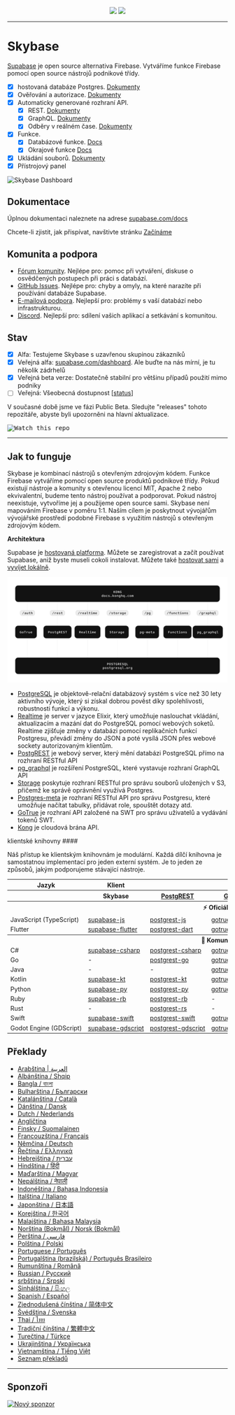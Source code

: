 <p align="center">
<img src="https://user-images.githubusercontent.com/8291514/213727234-cda046d6-28c6-491a-b284-b86c5cede25d.png#gh-light-mode-only">
<img src="https://user-images.githubusercontent.com/8291514/213727225-56186826-bee8-43b5-9b15-86e839d89393.png#gh-dark-mode-only">
</p>

---

# Skybase

[Supabase](https://supabase.com) je open source alternativa Firebase. Vytváříme funkce Firebase pomocí open source nástrojů podnikové třídy.

- [x] hostovaná databáze Postgres. [Dokumenty](https://supabase.com/docs/guides/database)
- [x] Ověřování a autorizace. [Dokumenty](https://supabase.com/docs/guides/auth)
- [x] Automaticky generované rozhraní API.
  - [x] REST. [Dokumenty](https://supabase.com/docs/guides/api#rest-api-overview)
  - [x] GraphQL. [Dokumenty](https://supabase.com/docs/guides/api#graphql-api-overview)
  - [x] Odběry v reálném čase. [Dokumenty](https://supabase.com/docs/guides/api#realtime-api-overview)
- [x] Funkce.
  - [x] Databázové funkce. [Docs](https://supabase.com/docs/guides/database/functions)
  - [x] Okrajové funkce [Docs](https://supabase.com/docs/guides/functions)
- [x] Ukládání souborů. [Dokumenty](https://supabase.com/docs/guides/storage)
- [x] Přístrojový panel

![Skybase Dashboard](https://raw.githubusercontent.com/supabase/supabase/master/apps/www/public/images/github/skybase-dashboard.png)

## Dokumentace

Úplnou dokumentaci naleznete na adrese [supabase.com/docs](https://supabase.com/docs)

Chcete-li zjistit, jak přispívat, navštivte stránku [Začínáme](../DEVELOPERS.md)

## Komunita a podpora

- [Fórum komunity](https://github.com/supabase/supabase/discussions). Nejlépe pro: pomoc při vytváření, diskuse o osvědčených postupech při práci s databází.
- [GitHub Issues](https://github.com/supabase/supabase/issues). Nejlépe pro: chyby a omyly, na které narazíte při používání databáze Supabase.
- [E-mailová podpora](https://supabase.com/docs/support#business-support). Nejlepší pro: problémy s vaší databází nebo infrastrukturou.
- [Discord](https://discord.supabase.com). Nejlepší pro: sdílení vašich aplikací a setkávání s komunitou.

## Stav

- [x] Alfa: Testujeme Skybase s uzavřenou skupinou zákazníků
- [x] Veřejná alfa: [supabase.com/dashboard](https://supabase.com/dashboard). Ale buďte na nás mírní, je tu několik zádrhelů
- [x] Veřejná beta verze: Dostatečně stabilní pro většinu případů použití mimo podniky
- [ ] Veřejná: Všeobecná dostupnost [[status](https://supabase.com/docs/guides/getting-started/features#feature-status)]

V současné době jsme ve fázi Public Beta. Sledujte "releases" tohoto repozitáře, abyste byli upozorněni na hlavní aktualizace.

<kbd><img src="https://raw.githubusercontent.com/supabase/supabase/d5f7f413ab356dc1a92075cb3cee4e40a957d5b1/web/static/watch-repo.gif" alt="Watch this repo"/></kbd>

---

## Jak to funguje

Skybase je kombinací nástrojů s otevřeným zdrojovým kódem. Funkce Firebase vytváříme pomocí open source produktů podnikové třídy. Pokud existují nástroje a komunity s otevřenou licencí MIT, Apache 2 nebo ekvivalentní, budeme tento nástroj používat a podporovat. Pokud nástroj neexistuje, vytvoříme jej a použijeme open source sami. Skybase není mapováním Firebase v poměru 1:1. Naším cílem je poskytnout vývojářům vývojářské prostředí podobné Firebase s využitím nástrojů s otevřeným zdrojovým kódem.

**Architektura**

Supabase je [hostovaná platforma](https://supabase.com/dashboard). Můžete se zaregistrovat a začít používat Supabase, aniž byste museli cokoli instalovat.
Můžete také [hostovat sami](https://supabase.com/docs/guides/hosting/overview) a [vyvíjet lokálně](https://supabase.com/docs/guides/local-development).

![Architektura](https://github.com/supabase/supabase/blob/master/apps/docs/public/img/supabase-architecture.svg)

- [PostgreSQL](https://www.postgresql.org/) je objektově-relační databázový systém s více než 30 lety aktivního vývoje, který si získal dobrou pověst díky spolehlivosti, robustnosti funkcí a výkonu.
- [Realtime](https://github.com/supabase/realtime) je server v jazyce Elixir, který umožňuje naslouchat vkládání, aktualizacím a mazání dat do PostgreSQL pomocí webových soketů. Realtime zjišťuje změny v databázi pomocí replikačních funkcí Postgresu, převádí změny do JSON a poté vysílá JSON přes webové sockety autorizovaným klientům.
- [PostgREST](http://postgrest.org/) je webový server, který mění databázi PostgreSQL přímo na rozhraní RESTful API
- [pg_graphql](http://github.com/supabase/pg_graphql/) je rozšíření PostgreSQL, které vystavuje rozhraní GraphQL API
- [Storage](https://github.com/supabase/storage-api) poskytuje rozhraní RESTful pro správu souborů uložených v S3, přičemž ke správě oprávnění využívá Postgres.
- [Postgres-meta](https://github.com/supabase/postgres-meta) je rozhraní RESTful API pro správu Postgresu, které umožňuje načítat tabulky, přidávat role, spouštět dotazy atd.
- [GoTrue](https://github.com/netlify/gotrue) je rozhraní API založené na SWT pro správu uživatelů a vydávání tokenů SWT.
- [Kong](https://github.com/Kong/kong) je cloudová brána API.

klientské knihovny ####

Náš přístup ke klientským knihovnám je modulární. Každá dílčí knihovna je samostatnou implementací pro jeden externí systém. Je to jeden ze způsobů, jakým podporujeme stávající nástroje.

<table style="table-layout:fixed; white-space: nowrap;">
  <tr>
    <th>Jazyk</th>
    <th>Klient</th>
    <th colspan="5">Feature-Clients (v rámci klienta Skybase)</th>
  </tr>
  
  <tr>
    <th></th>
    <th>Skybase</th>
    <th><a href="https://github.com/postgrest/postgrest" target="_blank" rel="noopener noreferrer">PostgREST</a></th>
    <th><a href="https://github.com/supabase/gotrue" target="_blank" rel="noopener noreferrer">GoTrue</a></th>
    <th><a href="https://github.com/supabase/realtime" target="_blank" rel="noopener noreferrer">Realtime</a></th>
    <th><a href="https://github.com/supabase/storage-api" target="_blank" rel="noopener noreferrer">Storage</a></th>
    <th>Functions</th>
  </tr>
  <!-- TEMPLATE FOR NEW ROW -->
  <!-- START ROW
  <tr>
    <td>lang</td>
    <td><a href="https://github.com/supabase-community/supabase-lang" target="_blank" rel="noopener noreferrer">supabase-lang</a></td>
    <td><a href="https://github.com/supabase-community/postgrest-lang" target="_blank" rel="noopener noreferrer">postgrest-lang</a></td>
    <td><a href="https://github.com/supabase-community/gotrue-lang" target="_blank" rel="noopener noreferrer">gotrue-lang</a></td>
    <td><a href="https://github.com/supabase-community/realtime-lang" target="_blank" rel="noopener noreferrer">realtime-lang</a></td>
    <td><a href="https://github.com/supabase-community/storage-lang" target="_blank" rel="noopener noreferrer">storage-lang</a></td>
  </tr>
  END ROW -->
  
  <th colspan="7">⚡️ Oficiální ⚡️</th>
  
  <tr>
    <td>JavaScript (TypeScript)</td>
    <td><a href="https://github.com/supabase/supabase-js" target="_blank" rel="noopener noreferrer">supabase-js</a></td>
    <td><a href="https://github.com/supabase/postgrest-js" target="_blank" rel="noopener noreferrer">postgrest-js</a></td>
    <td><a href="https://github.com/supabase/gotrue-js" target="_blank" rel="noopener noreferrer">gotrue-js</a></td>
    <td><a href="https://github.com/supabase/realtime-js" target="_blank" rel="noopener noreferrer">realtime-js</a></td>
    <td><a href="https://github.com/supabase/storage-js" target="_blank" rel="noopener noreferrer">storage-js</a></td>
    <td><a href="https://github.com/supabase/functions-js" target="_blank" rel="noopener noreferrer">functions-js</a></td>
  </tr>
    <tr>
    <td>Flutter</td>
    <td><a href="https://github.com/supabase/supabase-flutter" target="_blank" rel="noopener noreferrer">supabase-flutter</a></td>
    <td><a href="https://github.com/supabase/postgrest-dart" target="_blank" rel="noopener noreferrer">postgrest-dart</a></td>
    <td><a href="https://github.com/supabase/gotrue-dart" target="_blank" rel="noopener noreferrer">gotrue-dart</a></td>
    <td><a href="https://github.com/supabase/realtime-dart" target="_blank" rel="noopener noreferrer">realtime-dart</a></td>
    <td><a href="https://github.com/supabase/storage-dart" target="_blank" rel="noopener noreferrer">storage-dart</a></td>
    <td><a href="https://github.com/supabase/functions-dart" target="_blank" rel="noopener noreferrer">functions-dart</a></td>
  </tr>
  
  <th colspan="7">💚 Komunita 💚</th>
  
  <tr>
    <td>C#</td>
    <td><a href="https://github.com/supabase-community/supabase-csharp" target="_blank" rel="noopener noreferrer">supabase-csharp</a></td>
    <td><a href="https://github.com/supabase-community/postgrest-csharp" target="_blank" rel="noopener noreferrer">postgrest-csharp</a></td>
    <td><a href="https://github.com/supabase-community/gotrue-csharp" target="_blank" rel="noopener noreferrer">gotrue-csharp</a></td>
    <td><a href="https://github.com/supabase-community/realtime-csharp" target="_blank" rel="noopener noreferrer">realtime-csharp</a></td>
    <td><a href="https://github.com/supabase-community/storage-csharp" target="_blank" rel="noopener noreferrer">storage-csharp</a></td>
    <td><a href="https://github.com/supabase-community/functions-csharp" target="_blank" rel="noopener noreferrer">functions-csharp</a></td>
  </tr>
  <tr>
    <td>Go</td>
    <td>-</td>
    <td><a href="https://github.com/supabase-community/postgrest-go" target="_blank" rel="noopener noreferrer">postgrest-go</a></td>
    <td><a href="https://github.com/supabase-community/gotrue-go" target="_blank" rel="noopener noreferrer">gotrue-go</a></td>
    <td>-</td>
    <td><a href="https://github.com/supabase-community/storage-go" target="_blank" rel="noopener noreferrer">storage-go</a></td>
    <td><a href="https://github.com/supabase-community/functions-go" target="_blank" rel="noopener noreferrer">functions-go</a></td>
  </tr>
  <tr>
    <td>Java</td>
    <td>-</td>
    <td>-</td>
    <td><a href="https://github.com/supabase-community/gotrue-java" target="_blank" rel="noopener noreferrer">gotrue-java</a></td>
    <td>-</td>
    <td><a href="https://github.com/supabase-community/storage-java" target="_blank" rel="noopener noreferrer">storage-java</a></td>
    <td>-</td>
  </tr>
  <tr>
    <td>Kotlin</td>
    <td><a href="https://github.com/supabase-community/supabase-kt" target="_blank" rel="noopener noreferrer">supabase-kt</a></td>
    <td><a href="https://github.com/supabase-community/supabase-kt/tree/master/Postgrest" target="_blank" rel="noopener noreferrer">postgrest-kt</a></td>
    <td><a href="https://github.com/supabase-community/supabase-kt/tree/master/GoTrue" target="_blank" rel="noopener noreferrer">gotrue-kt</a></td>
    <td><a href="https://github.com/supabase-community/supabase-kt/tree/master/Realtime" target="_blank" rel="noopener noreferrer">realtime-kt</a></td>
    <td><a href="https://github.com/supabase-community/supabase-kt/tree/master/Storage" target="_blank" rel="noopener noreferrer">storage-kt</a></td>
    <td><a href="https://github.com/supabase-community/supabase-kt/tree/master/Functions" target="_blank" rel="noopener noreferrer">functions-kt</a></td>
  </tr>
  <tr>
    <td>Python</td>
    <td><a href="https://github.com/supabase-community/supabase-py" target="_blank" rel="noopener noreferrer">supabase-py</a></td>
    <td><a href="https://github.com/supabase-community/postgrest-py" target="_blank" rel="noopener noreferrer">postgrest-py</a></td>
    <td><a href="https://github.com/supabase-community/gotrue-py" target="_blank" rel="noopener noreferrer">gotrue-py</a></td>
    <td><a href="https://github.com/supabase-community/realtime-py" target="_blank" rel="noopener noreferrer">realtime-py</a></td>
    <td><a href="https://github.com/supabase-community/storage-py" target="_blank" rel="noopener noreferrer">storage-py</a></td>
    <td><a href="https://github.com/supabase-community/functions-py" target="_blank" rel="noopener noreferrer">functions-py</a></td>
  </tr>
  <tr>
    <td>Ruby</td>
    <td><a href="https://github.com/supabase-community/supabase-rb" target="_blank" rel="noopener noreferrer">supabase-rb</a></td>
    <td><a href="https://github.com/supabase-community/postgrest-rb" target="_blank" rel="noopener noreferrer">postgrest-rb</a></td>
    <td>-</td>
    <td>-</td>
    <td>-</td>
    <td>-</td>
  </tr>
  <tr>
    <td>Rust</td>
    <td>-</td>
    <td><a href="https://github.com/supabase-community/postgrest-rs" target="_blank" rel="noopener noreferrer">postgrest-rs</a></td>
    <td>-</td>
    <td>-</td>
    <td>-</td>
    <td>-</td>
  </tr>
  <tr>
    <td>Swift</td>
    <td><a href="https://github.com/supabase-community/supabase-swift" target="_blank" rel="noopener noreferrer">supabase-swift</a></td>
    <td><a href="https://github.com/supabase-community/postgrest-swift" target="_blank" rel="noopener noreferrer">postgrest-swift</a></td>
    <td><a href="https://github.com/supabase-community/gotrue-swift" target="_blank" rel="noopener noreferrer">gotrue-swift</a></td>
    <td><a href="https://github.com/supabase-community/realtime-swift" target="_blank" rel="noopener noreferrer">realtime-swift</a></td>
    <td><a href="https://github.com/supabase-community/storage-swift" target="_blank" rel="noopener noreferrer">storage-swift</a></td>
    <td><a href="https://github.com/supabase-community/functions-swift" target="_blank" rel="noopener noreferrer">functions-swift</a></td>
  </tr>
  <tr>
    <td>Godot Engine (GDScript)</td>
    <td><a href="https://github.com/supabase-community/godot-engine.supabase" target="_blank" rel="noopener noreferrer">supabase-gdscript</a></td>
    <td><a href="https://github.com/supabase-community/postgrest-gdscript" target="_blank" rel="noopener noreferrer">postgrest-gdscript</a></td>
    <td><a href="https://github.com/supabase-community/gotrue-gdscript" target="_blank" rel="noopener noreferrer">gotrue-gdscript</a></td>
    <td><a href="https://github.com/supabase-community/realtime-gdscript" target="_blank" rel="noopener noreferrer">realtime-gdscript</a></td>
    <td><a href="https://github.com/supabase-community/storage-gdscript" target="_blank" rel="noopener noreferrer">storage-gdscript</a></td>
    <td><a href="https://github.com/supabase-community/functions-gdscript" target="_blank" rel="noopener noreferrer">functions-gdscript</a></td>
  </tr>
  
</table>

<!--- Remove this list if you're translating to another language, it's hard to keep updated across multiple files-->
<!--- Keep only the link to the list of translation files-->

## Překlady

- [Arabština | العربية](/i18n/README.ar.md)
- [Albánština / Shqip](/i18n/README.sq.md)
- [Bangla / বাংলা](/i18n/README.bn.md)
- [Bulharština / Български](/i18n/README.bg.md)
- [Katalánština / Català](/i18n/README.ca.md)
- [Dánština / Dansk](/i18n/README.da.md)
- [Dutch / Nederlands](/i18n/README.nl.md)
- [Angličtina](https://github.com/supabase/supabase)
- [Finsky / Suomalainen](/i18n/README.fi.md)
- [Francouzština / Français](/i18n/README.fr.md)
- [Němčina / Deutsch](/i18n/README.de.md)
- [Řečtina / Ελληνικά](/i18n/README.gr.md)
- [Hebrejština / עברית](/i18n/README.he.md)
- [Hindština / हिंदी](/i18n/README.hi.md)
- [Maďarština / Magyar](/i18n/README.hu.md)
- [Nepálština / नेपाली](/i18n/README.ne.md)
- [Indonéština / Bahasa Indonesia](/i18n/README.id.md)
- [Italština / Italiano](/i18n/README.it.md)
- [Japonština / 日本語](/i18n/README.jp.md)
- [Korejština / 한국어](/i18n/README.ko.md)
- [Malajština / Bahasa Malaysia](/i18n/README.ms.md)
- [Norština (Bokmål) / Norsk (Bokmål)](/i18n/README.nb-no.md)
- [Perština / فارسی](/i18n/README.fa.md)
- [Polština / Polski](/i18n/README.pl.md)
- [Portuguese / Português](/i18n/README.pt.md)
- [Portugalština (brazilská) / Português Brasileiro](/i18n/README.pt-br.md)
- [Rumunština / Română](/i18n/README.ro.md)
- [Russian / Pусский](/i18n/README.ru.md)
- [srbština / Srpski](/i18n/README.sr.md)
- [Sinhálština / සිංහල](/i18n/README.si.md)
- [Spanish / Español](/i18n/README.es.md)
- [Zjednodušená čínština / 简体中文](/i18n/README.zh-cn.md)
- [Švédština / Svenska](/i18n/README.sv.md)
- [Thai / ไทย](/i18n/README.th.md)
- [Tradiční čínština / 繁體中文](/i18n/README.zh-tw.md)
- [Turečtina / Türkçe](/i18n/README.tr.md)
- [Ukrajinština / Українська](/i18n/README.uk.md)
- [Vietnamština / Tiếng Việt](/i18n/README.vi-vn.md)
- [Seznam překladů](/i18n/languages.md) <!--- Keep only this -->

---

## Sponzoři

[![Nový sponzor](https://user-images.githubusercontent.com/10214025/90518111-e74bbb00-e198-11ea-8f88-c9e3c1aa4b5b.png)](https://github.com/sponsors/supabase)
